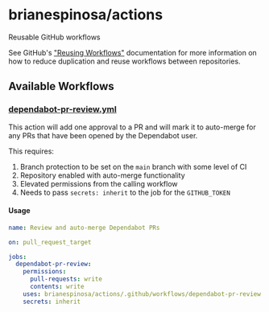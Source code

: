 # brianespinosa/actions

Reusable GitHub workflows

See GitHub's ["Reusing Workflows"](https://docs.github.com/en/actions/using-workflows/reusing-workflows) documentation for more information on how to reduce duplication and reuse workflows between repositories.

## Available Workflows

### [dependabot-pr-review.yml](.github/workflows/dependabot-pr-review.yml)

This action will add one approval to a PR and will mark it to auto-merge for any PRs that have been opened by the Dependabot user.

This requires:

1. Branch protection to be set on the `main` branch with some level of CI
2. Repository enabled with auto-merge functionality
3. Elevated permissions from the calling workflow
4. Needs to pass `secrets: inherit` to the job for the `GITHUB_TOKEN`

#### Usage

```yml
name: Review and auto-merge Dependabot PRs

on: pull_request_target

jobs:
  dependabot-pr-review:
    permissions:
      pull-requests: write
      contents: write
    uses: brianespinosa/actions/.github/workflows/dependabot-pr-review.yml
    secrets: inherit
```
